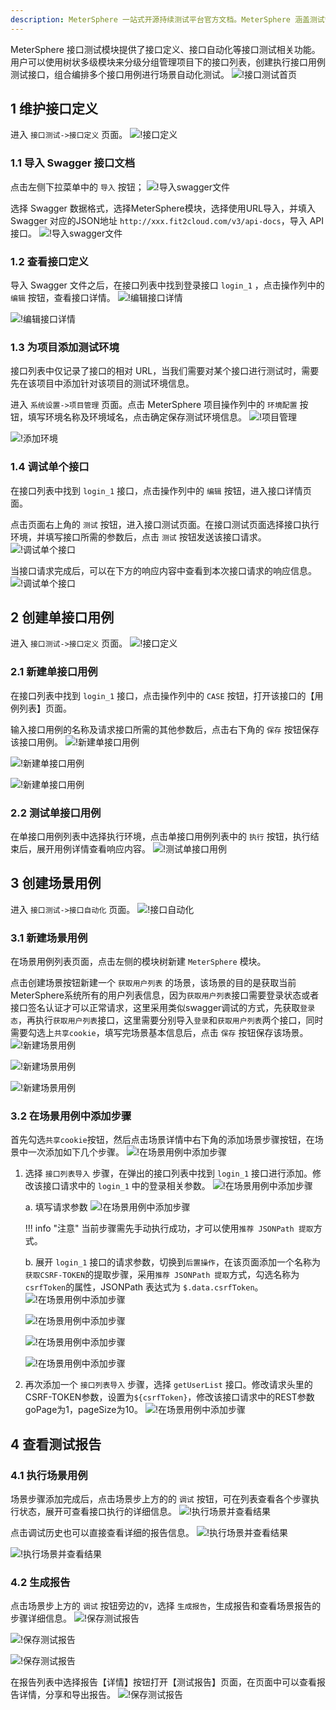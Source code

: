 ```yaml
---
description: MeterSphere 一站式开源持续测试平台官方文档。MeterSphere 涵盖测试管理、接口测试、UI 测试和性能测试等功能，全面兼容 JMeter、Selenium 等主流开源标准，有效助力开发和测试团队充分利用云弹性进行高度可 扩展的自动化测试，加速高质量的软件交付。
---
```


MeterSphere 接口测试模块提供了接口定义、接口自动化等接口测试相关功能。
用户可以使用树状多级模块来分级分组管理项目下的接口列表，创建执行接口用例测试接口，组合编排多个接口用例进行场景自动化测试。
![!接口测试首页](../../img/api/接口测试首页.png)

## 1 维护接口定义
进入 `接口测试->接口定义` 页面。
![!接口定义](../img/api/接口定义.png)

### 1.1 导入 Swagger 接口文档
点击左侧下拉菜单中的 `导入` 按钮；
![!导入swagger文件](../img/api/导入swagger文件1.png)

选择 Swagger 数据格式，选择MeterSphere模块，选择使用URL导入，并填入 Swagger 对应的JSON地址 `http://xxx.fit2cloud.com/v3/api-docs`，导入 API 接口。
![!导入swagger文件](../img/api/导入swagger文件2.png)

### 1.2 查看接口定义
导入 Swagger 文件之后，在接口列表中找到登录接口 `login_1` ，点击操作列中的 `编辑` 按钮，查看接口详情。
![!编辑接口详情](../img/api/编辑接口详情1.png)

![!编辑接口详情](../img/api/编辑接口详情2.png)

### 1.3 为项目添加测试环境
接口列表中仅记录了接口的相对 URL，当我们需要对某个接口进行测试时，需要先在该项目中添加针对该项目的测试环境信息。

进入 `系统设置->项目管理` 页面。点击 MeterSphere 项目操作列中的 `环境配置` 按钮，填写环境名称及环境域名，点击确定保存测试环境信息。
![!项目管理](../img/system_management/环境管理.png)

![!添加环境](../img/system_management/添加环境2.png)

### 1.4 调试单个接口
在接口列表中找到 `login_1` 接口，点击操作列中的 `编辑` 按钮，进入接口详情页面。

点击页面右上角的 `测试` 按钮，进入接口测试页面。在接口测试页面选择接口执行环境，并填写接口所需的参数后，点击 `测试` 按钮发送该接口请求。
![!调试单个接口](../img/api/调试单个接口2.png)

当接口请求完成后，可以在下方的响应内容中查看到本次接口请求的响应信息。
![!调试单个接口](../img/api/调试单个接口3.png)

## 2 创建单接口用例
进入 `接口测试->接口定义` 页面。
![!接口定义](../img/api/接口定义.png)

### 2.1 新建单接口用例
在接口列表中找到 `login_1` 接口，点击操作列中的 `CASE` 按钮，打开该接口的【用例列表】页面。

输入接口用例的名称及请求接口所需的其他参数后，点击右下角的 `保存` 按钮保存该接口用例。
![!新建单接口用例](../img/api/新建单接口用例1.png)

![!新建单接口用例](../img/api/新建单接口用例2.png)

![!新建单接口用例](../img/api/新建单接口用例3.png)

### 2.2 测试单接口用例
在单接口用例列表中选择执行环境，点击单接口用例列表中的 `执行` 按钮，执行结束后，展开用例详情查看响应内容。
![!测试单接口用例](../img/api/测试单接口用例1.png)

## 3 创建场景用例
进入 `接口测试->接口自动化` 页面。
![!接口自动化](../img/api/接口自动化.png)

### 3.1 新建场景用例
在场景用例列表页面，点击左侧的模块树新建 `MeterSphere` 模块。

点击创建场景按钮新建一个 `获取用户列表` 的场景，该场景的目的是获取当前MeterSphere系统所有的用户列表信息，因为`获取用户列表`接口需要登录状态或者接口签名认证才可以正常请求，这里采用类似swagger调试的方式，先获取`登录态`，再执行`获取用户列表`接口，这里需要分别导入`登录`和`获取用户列表`两个接口，同时需要勾选上`共享cookie`，填写完场景基本信息后，点击 `保存` 按钮保存该场景。
![!新建场景用例](../img/api/新建场景用例1.png)

![!新建场景用例](../img/api/新建场景用例2.png)

![!新建场景用例](../img/api/新建场景用例3.png)

### 3.2 在场景用例中添加步骤
首先勾选`共享cookie`按钮，然后点击场景详情中右下角的添加场景步骤按钮，在场景中一次添加如下几个步骤。
![!在场景用例中添加步骤](../img/api/在场景用例中添加步骤1.png)

1. 选择 `接口列表导入` 步骤，在弹出的接口列表中找到 `login_1` 接口进行添加。修改该接口请求中的 `login_1` 中的登录相关参数。
  ![!在场景用例中添加步骤](../img/api/在场景用例中添加步骤2.png)
    
    a. 填写请求参数
      ![!在场景用例中添加步骤](../img/api/在场景用例中添加步骤3.png)
    
    !!! info "注意"
        当前步骤需先手动执行成功，才可以使用`推荐 JSONPath 提取`方式。

    b. 展开 `login_1` 接口的请求参数，切换到`后置操作`，在该页面添加一个名称为 `获取CSRF-TOKEN`的提取步骤，采用`推荐 JSONPath 提取`方式，勾选名称为`csrfToken`的属性，JSONPath 表达式为 `$.data.csrfToken`。
      ![!在场景用例中添加步骤](../img/api/在场景用例中添加步骤4.png)

      ![!在场景用例中添加步骤](../img/api/在场景用例中添加步骤5.png)

      ![!在场景用例中添加步骤](../img/api/在场景用例中添加步骤6.png)

      ![!在场景用例中添加步骤](../img/api/在场景用例中添加步骤7.png)
    
2. 再次添加一个 `接口列表导入` 步骤，选择 `getUserList` 接口。修改请求头里的CSRF-TOKEN参数，设置为`${csrfToken}`，修改该接口请求中的REST参数goPage为1，pageSize为10。
  ![!在场景用例中添加步骤](../img/api/在场景用例中添加步骤8.png)

## 4 查看测试报告
### 4.1 执行场景用例
场景步骤添加完成后，点击场景步上方的的 `调试` 按钮，可在列表查看各个步骤执行状态，展开可查看接口执行的详细信息。
![!执行场景并查看结果](../img/api/调试场景1.png)

点击调试历史也可以直接查看详细的报告信息。
![!执行场景并查看结果](../img/api/调试场景2.png)

![!执行场景并查看结果](../img/api/调试场景3.png)

### 4.2 生成报告
点击场景步上方的 `调试` 按钮旁边的`V`，选择 `生成报告`，生成报告和查看场景报告的步骤详细信息。
![!保存测试报告](../img/api/生成报告1.png)

![!保存测试报告](../img/api/生成报告2.png)

![!保存测试报告](../img/api/生成报告3.png)

在报告列表中选择报告【详情】按钮打开【测试报告】页面，在页面中可以查看报告详情，分享和导出报告。
![!保存测试报告](../img/api/生成报告4.png)
